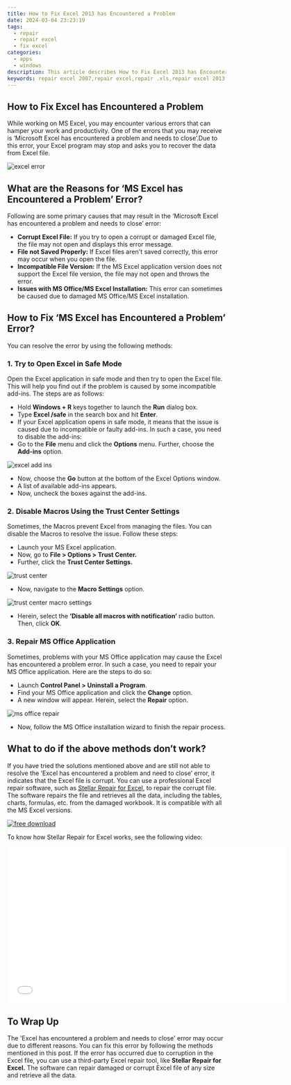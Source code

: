 ```yaml
---
title: How to Fix Excel 2013 has Encountered a Problem
date: 2024-03-04 23:23:19
tags: 
  - repair
  - repair excel
  - fix excel
categories: 
  - apps
  - windows
description: This article describes How to Fix Excel 2013 has Encountered a Problem
keywords: repair excel 2007,repair excel,repair .xls,repair excel 2013,repair excel 2019,repair excel 2016
---
```


## How to Fix Excel has Encountered a Problem

While working on MS Excel, you may encounter various errors that can hamper your work and productivity. One of the errors that you may receive is ‘Microsoft Excel has encountered a problem and needs to close’.Due to this error, your Excel program may stop and asks you to recover the data from Excel file.

![excel error](https://www.stellarinfo.com/blog/wp-content/uploads/2021/12/excel-error-01.png)

## What are the Reasons for ‘MS Excel has Encountered a Problem’ Error?

Following are some primary causes that may result in the ‘Microsoft Excel has encountered a problem and needs to close’ error:

- **Corrupt Excel File:** If you try to open a corrupt or damaged Excel file, the file may not open and displays this error message.
- **File not Saved Properly:** If Excel files aren't saved correctly, this error may occur when you open the file.
- **Incompatible File Version:** If the MS Excel application version does not support the Excel file version, the file may not open and throws the error.
- **Issues with MS Office/MS Excel Installation:** This error can sometimes be caused due to damaged MS Office/MS Excel installation.

## How to Fix ‘MS Excel has Encountered a Problem’ Error?

You can resolve the error by using the following methods:

### 1. Try to Open Excel in Safe Mode

Open the Excel application in safe mode and then try to open the Excel file. This will help you find out if the problem is caused by some incompatible add-ins. The steps are as follows:

- Hold **Windows + R** keys together to launch the **Run** dialog box.
- Type **Excel /safe** in the search box and hit **Enter**.
- If your Excel application opens in safe mode, it means that the issue is caused due to incompatible or faulty add-ins. In such a case, you need to disable the add-ins:
- Go to the **File** menu and click the **Options** menu. Further, choose the **Add-ins** option.

![excel add ins](https://www.stellarinfo.com/blog/wp-content/uploads/2021/12/excel-add-ins-02.png)

- Now, choose the **Go** button at the bottom of the Excel Options window.
- A list of available add-ins appears.
- Now, uncheck the boxes against the add-ins.

### 2. Disable Macros Using the Trust Center Settings

Sometimes, the Macros prevent Excel from managing the files. You can disable the Macros to resolve the issue. Follow these steps:

- Launch your MS Excel application.
- Now, go to **File > Options > Trust Center.**
- Further, click the **Trust Center Settings.**

![trust center](https://www.stellarinfo.com/blog/wp-content/uploads/2021/12/trust-center-03.png)

- Now, navigate to the **Macro Settings** option.

![trust center macro settings](https://www.stellarinfo.com/blog/wp-content/uploads/2021/12/trust-center-macro-settings-04.png)

- Herein, select the **‘Disable all macros with notification’** radio button. Then, click **OK**.

### 3. Repair MS Office Application

Sometimes, problems with your MS Office application may cause the Excel has encountered a problem error. In such a case, you need to repair your MS Office application. Here are the steps to do so:

- Launch **Control Panel > Uninstall a Program**.
- Find your MS Office application and click the **Change** option.
- A new window will appear. Herein, select the **Repair** option.

![ms office repair](https://www.stellarinfo.com/blog/wp-content/uploads/2021/12/ms-office-repair-05.png)

- Now, follow the MS Office installation wizard to finish the repair process.

## What to do if the above methods don’t work?

If you have tried the solutions mentioned above and are still not able to resolve the ‘Excel has encountered a problem and need to close’ error, it indicates that the Excel file is corrupt. You can use a professional Excel repair software, such as [Stellar Repair for Excel](https://tools.techidaily.com/stellardata-recovery/repaire-for-excel/), to repair the corrupt file. The software repairs the file and retrieves all the data, including the tables, charts, formulas, etc. from the damaged workbook. It is compatible with all the MS Excel versions.

[![free download](https://www.stellarinfo.com/blog/wp-content/uploads/2021/12/free-download-1-3.png)](https://tools.techidaily.com/stellardata-recovery/repaire-for-excel/)

To know how Stellar Repair for Excel works, see the following video:

<iframe src="//www.youtube.com/embed/VAeGzHnETu0" width="640" height="360" frameborder="0"></iframe>

## To Wrap Up

The 'Excel has encountered a problem and needs to close' error may occur due to different reasons. You can fix this error by following the methods mentioned in this post. If the error has occurred due to corruption in the Excel file, you can use a third-party Excel repair tool, like **Stellar Repair for Excel.** The software can repair damaged or corrupt Excel file of any size and retrieve all the data.




<ins class="adsbygoogle"
     style="display:block"
     data-ad-client="ca-pub-7571918770474297"
     data-ad-slot="8358498916"
     data-ad-format="auto"
     data-full-width-responsive="true"></ins>
<ins class="adsbygoogle"
    style="display:block"
    data-ad-format="autorelaxed"
    data-ad-client="ca-pub-7571918770474297"
    data-ad-slot="1223367746"></ins>
